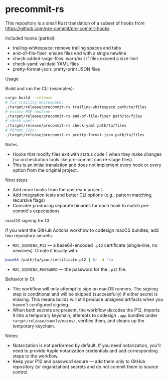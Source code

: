 # precommit-rs

This repository is a small Rust translation of a subset of hooks from https://github.com/pre-commit/pre-commit-hooks.

Included hooks (partial):

- trailing-whitespace: remove trailing spaces and tabs
- end-of-file-fixer: ensure files end with a single newline
- check-added-large-files: warn/exit if files exceed a size limit
- check-yaml: validate YAML files
- pretty-format-json: pretty-print JSON files

Usage

Build and run the CLI (examples):

```bash
cargo build --release
# fix trailing whitespace:
./target/release/precommit-rs trailing-whitespace path/to/files
# ensure EOF newline:
./target/release/precommit-rs end-of-file-fixer path/to/files
# check yaml:
./target/release/precommit-rs check-yaml path/to/files
# format json:
./target/release/precommit-rs pretty-format-json path/to/files
```

Notes

- Hooks that modify files exit with status code 1 when they make changes (so orchestration tools like pre-commit can re-stage files).
- This is an initial translation and does not implement every hook or every option from the original project.

Next steps

- Add more hooks from the upstream project
- Add integration tests and better CLI options (e.g., pattern matching, recursive flags)
- Consider producing separate binaries for each hook to match pre-commit's expectations

macOS signing for CI

If you want the GitHub Actions workflow to codesign macOS bundles, add two repository secrets:

- `MAC_SIGNING_P12` — a base64-encoded `.p12` certificate (single-line, no newlines). Create it locally with:

```bash
base64 /path/to/your/certificate.p12 | tr -d '\n'
```

- `MAC_SIGNING_PASSWORD` — the password for the `.p12` file.

Behavior in CI:

- The workflow will only attempt to sign on macOS runners. The signing step is conditional and will be skipped (successfully) if either secret is missing. This means builds will still produce unsigned artifacts when you haven't configured signing.
- When both secrets are present, the workflow decodes the P12, imports it into a temporary keychain, attempts to codesign `.app` bundles under `target/release/bundle/macos/`, verifies them, and cleans up the temporary keychain.

Notes:

- Notarization is not performed by default. If you need notarization, you'll need to provide Apple notarization credentials and add corresponding steps to the workflow.
- Keep your P12 and password secure — add them only to GitHub repository (or organization) secrets and do not commit them to source control.
